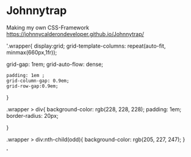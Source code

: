 # Johnnytrap
Making my own CSS-Framework
https://johnnycalderondeveloper.github.io/Johnnytrap/

'.wrapper{
    display:grid;
    grid-template-columns: repeat(auto-fit, minmax(660px,1fr));
 
  grid-gap: 1rem;
  grid-auto-flow: dense;
   
    padding: 1em ;
    grid-column-gap: 0.9em;
    grid-row-gap:0.9em;
    
   
    
}



.wrapper > div{
    background-color: rgb(228, 228, 228);
    padding: 1em;
   border-radius: 20px;
    
}
  
.wrapper > div:nth-child(odd){
    background-color: rgb(205, 227, 247);
}

'
